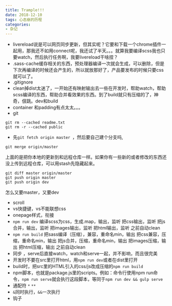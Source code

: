 ```yaml
---
title: Trample!!!
date: 2018-12-10
tags: 心态崩的历程
categories:
- 杂记
---
```

+ livereload说是可以网页同步更新，但其实呢？它要和下载一个chrome插件一起用，那我还不如用connect呢，我还试了半天。。。就算我要编译scss我也只要watch，然后执行任务啊，我要livereload干啥捏？
+ .sass-cache缓存相关的东西，预处理器编译一次就会生成，可以删除，但是下次再编译的时候还会产生的，所以就放那好了，产品要发布的时候只要css就可以了。
+ .gitignore 
+ clean掉dist太迷了，一开始还有映射输出去一些在开发时，帮助watch，帮助scss编译的东西，帮助合并看效果的东西。到了build就只有压缩的了，神奇，佷跳。dev和build
+ container 和padding有点太太。。。
+ git  
```
git rm --cached readme.txt
git rm -r --cached public
```
+ 先`git fetch origin master `，然后要自己建个分支吗,
```
git merge origin/master
```
上面的是把你本地的更新到和远程仓库一样。如果你有一些新的或者修改的东西还没上传到远程仓库，可以用stash先隐藏起来。
```
git diff master origin/master
git push origin master
git push origin dev
```
怎么又要master，又要dev
+ scroll
+ vs快捷键，vs不能联想css
+ onepage样式，衔接
+ `npm run dev` 编译scss为css，生成.map，输出，监听
              把css输出，监听
              把js合并，输出，监听
              把images输出，监听
              把html输出，监听
之前自动clean
+ `npm run build` 把sass编译（压缩），兼容，重命名min，输出
                把css兼容，压缩，重命名min，输出
                把js合并，压缩，重命名min，输出
                把images压缩，输出
                把html压缩，输出
之前自动clean
+ 同步 ，serve后直接watch，watch和serve一起，并不影响，而且很完美
+ 开发时不要在src里打开html，用`npm run dev`或者在dist里打开
+ build时，把src里的HTML引入的css/js改成压缩的`npm run build`
+ npm脚本，也就是package.js里的scripts。例如：命令行使用npm run命令，`npm run serve`就会执行这段脚本，等同于`npm run dev && gulp serve`
+ 通配符 `*` `**`  
+ `&`同时执行，`&&`一次执行
+ 钩子              
        

